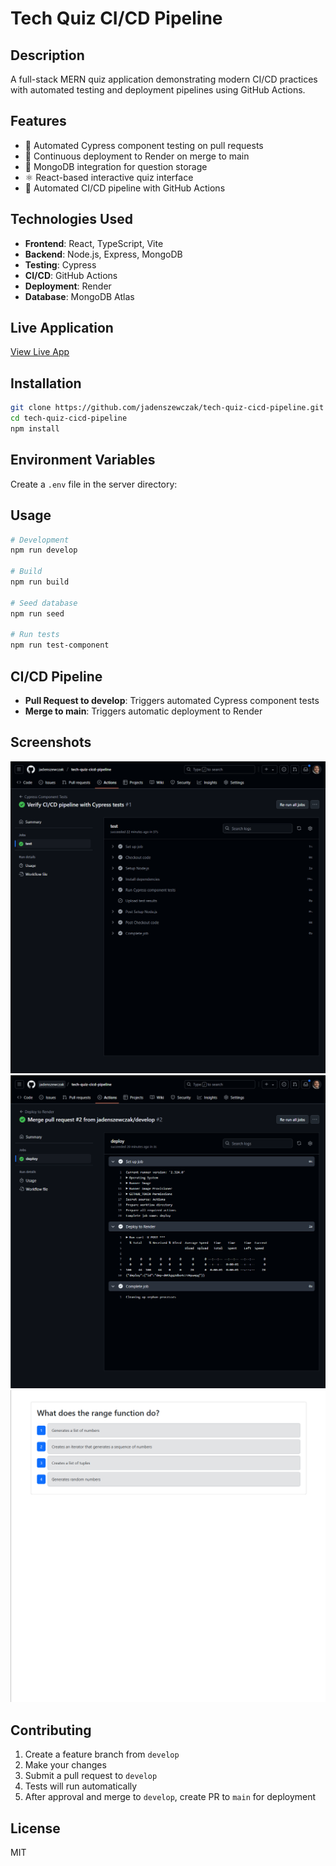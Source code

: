 # Tech Quiz CI/CD Pipeline

## Description

A full-stack MERN quiz application demonstrating modern CI/CD practices with automated testing and deployment pipelines using GitHub Actions.

## Features

- 🧪 Automated Cypress component testing on pull requests
- 🚀 Continuous deployment to Render on merge to main
- 📝 MongoDB integration for question storage
- ⚛️ React-based interactive quiz interface
- 🔄 Automated CI/CD pipeline with GitHub Actions

## Technologies Used

- **Frontend**: React, TypeScript, Vite
- **Backend**: Node.js, Express, MongoDB
- **Testing**: Cypress
- **CI/CD**: GitHub Actions
- **Deployment**: Render
- **Database**: MongoDB Atlas

## Live Application

[View Live App](https://tech-quiz-cicd-pipeline.onrender.com)

## Installation

```bash
git clone https://github.com/jadenszewczak/tech-quiz-cicd-pipeline.git
cd tech-quiz-cicd-pipeline
npm install
```

## Environment Variables

Create a `.env` file in the server directory:

## Usage

```bash
# Development
npm run develop

# Build
npm run build

# Seed database
npm run seed

# Run tests
npm run test-component
```

## CI/CD Pipeline

- **Pull Request to develop**: Triggers automated Cypress component tests
- **Merge to main**: Triggers automatic deployment to Render

## Screenshots

![GitHub Actions Tests](./screenshots/github-actions-tests.png)
![GitHub Actions Deploy](./screenshots/github-actions-deploy.png)
![Live Application](./screenshots/live-app.png)

## Contributing

1. Create a feature branch from `develop`
2. Make your changes
3. Submit a pull request to `develop`
4. Tests will run automatically
5. After approval and merge to `develop`, create PR to `main` for deployment

## License

MIT
